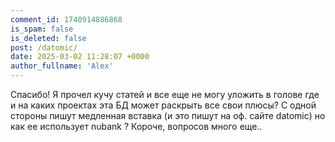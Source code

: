 ```yaml
---
comment_id: 1740914886868
is_spam: false
is_deleted: false
post: /datomic/
date: 2025-03-02 11:28:07 +0000
author_fullname: 'Alex'
---
```


Спасибо! Я прочел кучу статей и все еще не могу уложить в голове где и на каких проектах эта БД может раскрыть все свои плюсы? С одной стороны пишут медленная вставка (и это пишут на оф. сайте datomic) но как ее использует nubank ? Короче, вопросов много еще.. 
